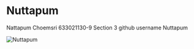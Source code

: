 # Nuttapum
Nattapum Choemsri 633021130-9 Section 3 github username Nuttapum

![Nuttapum](https://avatars.githubusercontent.com/u/120608616?s=400&u=2bd956e663567f6b9deb459f7b15ad02ceb86fdd&v=4)

